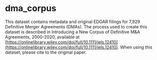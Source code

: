 # dma_corpus

This dataset contains metadata and original EDGAR filings for 7,929 Definitive Merger Agreements (DMAs). The process used to create this dataset is described in Introducing a New Corpus of Definitive M\&A Agreements, 2000-2020, available at [https://onlinelibrary.wiley.com/doi/full/10.1111/jels.12410](https://onlinelibrary.wiley.com/doi/full/10.1111/jels.12410). When using this dataset, please cite to the original paper.
